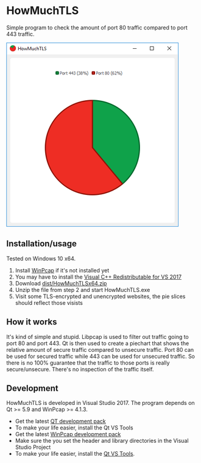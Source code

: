 # HowMuchTLS

Simple program to check the amount of port 80 traffic compared to port 443 traffic.

![alt text](pr/screenshot_1.png)

## Installation/usage
Tested on Windows 10 x64.
1. Install [WinPcap](https://www.winpcap.org/install/default.htm) if it's not installed yet
2. You may have to install the [Visual C++ Redistributable for VS 2017](https://support.microsoft.com/en-us/help/2977003/the-latest-supported-visual-c-downloads)
3. Download [dist/HowMuchTLSx64.zip](dist/HowMuchTLSx64.zip)
4. Unzip the file from step 2 and start HowMuchTLS.exe
5. Visit some TLS-encrypted and unencrypted websites, the pie slices should reflect those visists

## How it works
It's kind of simple and stupid. Libpcap is used to filter out traffic going to port 80 and port 443. Qt is then used to create a piechart that shows the relative amount of secure traffic compared to unsecure traffic. Port 80 can be used for secured traffic while 443 can be used for unsecured traffic. So there is no 100% guarantee that the traffic to those ports is really secure/unsecure. There's no inspection of the traffic itself.

## Development
HowMuchTLS is developed in Visual Studio 2017. The program depends on Qt >= 5.9 and WinPcap >= 4.1.3.
- Get the latest [QT development pack](https://www.qt.io/download-open-source/)
- To make your life easier, install the Qt VS Tools
- Get the latest [WinPcap development pack](https://www.winpcap.org/devel.htm)
- Make sure the you set the header and library directories in the Visual Studio Project
- To make your life easier, install the [Qt VS Tools](https://download.qt.io/development_releases/vsaddin/).
